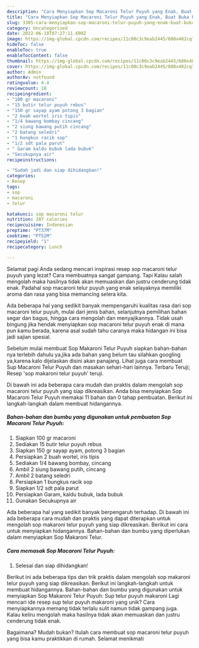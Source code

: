```yaml
---
description: "Cara Menyiapkan Sop Macaroni Telur Puyuh yang Enak, Buat Buka Puasa Menggugah Selera"
title: "Cara Menyiapkan Sop Macaroni Telur Puyuh yang Enak, Buat Buka Puasa Menggugah Selera"
slug: 3305-cara-menyiapkan-sop-macaroni-telur-puyuh-yang-enak-buat-buka-puasa-menggugah-selera
category: Uncategorized
date: 2022-06-18T07:27:11.690Z
image: https://img-global.cpcdn.com/recipes/11c00c3c9eab2445/680x482cq70/sop-macaroni-telur-puyuh-foto-resep-utama.jpg
hideToc: false
enableToc: true
enableTocContent: false
thumbnail: https://img-global.cpcdn.com/recipes/11c00c3c9eab2445/680x482cq70/sop-macaroni-telur-puyuh-foto-resep-utama.jpg
cover: https://img-global.cpcdn.com/recipes/11c00c3c9eab2445/680x482cq70/sop-macaroni-telur-puyuh-foto-resep-utama.jpg
author: Admin
authorAv: notfound
ratingvalue: 4.4
reviewcount: 18
recipeingredient:
- "100 gr macaroni"
- "15 butir telur puyuh rebus"
- "150 gr sayap ayam potong 3 bagian"
- "2 buah wortel iris tipis"
- "1/4 bawang bombay cincang"
- "2 siung bawang putih cincang"
- "2 batang seledri"
- "1 bungkus racik sop"
- "1/2 sdt pala parut"
- " Garam kaldu bubuk lada bubuk"
- "Secukupnya air"
recipeinstructions:

- "Sudah jadi dan siap dihidangkan!"
categories:
- Resep
tags:
- sop
- macaroni
- telur

katakunci: sop macaroni telur 
nutrition: 287 calories
recipecuisine: Indonesian
preptime: "PT37M"
cooktime: "PT52M"
recipeyield: "1"
recipecategory: Lunch

---
```



Selamat pagi Anda sedang mencari inspirasi resep sop macaroni telur puyuh yang lezat? Cara membuatnya sangat gampang. Tapi Kalau salah mengolah maka hasilnya tidak akan memuaskan dan justru cenderung tidak enak. Padahal sop macaroni telur puyuh yang enak selayaknya memiliki aroma dan rasa yang bisa memancing selera kita.


Ada beberapa hal yang sedikit banyak mempengaruhi kualitas rasa dari sop macaroni telur puyuh, mulai dari jenis bahan, selanjutnya pemilihan bahan segar dan bagus, hingga cara mengolah dan menyajikannya. Tidak usah bingung jika hendak menyiapkan sop macaroni telur puyuh enak di mana pun kamu berada, karena asal sudah tahu caranya maka hidangan ini bisa jadi sajian spesial.

Sebelum mulai membuat Sop Makaroni Telur Puyuh siapkan bahan-bahan nya terlebih dahulu ya,jika ada bahan yang belum tau silahkan googling ya,karena kalo dijelaskan disini akan panajang. Lihat juga cara membuat Sup Macaroni Telur Puyuh dan masakan sehari-hari lainnya. Terbaru Teruji; Resep &#39;sop makaroni telur puyuh&#39; teruji.


Di bawah ini ada beberapa cara mudah dan praktis dalam mengolah sop macaroni telur puyuh yang siap dikreasikan. Anda bisa menyiapkan Sop Macaroni Telur Puyuh memakai 11 bahan dan 0 tahap pembuatan. Berikut ini langkah-langkah dalam membuat hidangannya.

<!--inarticleads1-->

##### Bahan-bahan dan bumbu yang digunakan untuk pembuatan Sop Macaroni Telur Puyuh:

1. Siapkan 100 gr macaroni
1. Sediakan 15 butir telur puyuh rebus
1. Siapkan 150 gr sayap ayam, potong 3 bagian
1. Persiapkan 2 buah wortel, iris tipis
1. Sediakan 1/4 bawang bombay, cincang
1. Ambil 2 siung bawang putih, cincang
1. Ambil 2 batang seledri
1. Persiapkan 1 bungkus racik sop
1. Siapkan 1/2 sdt pala parut
1. Persiapkan  Garam, kaldu bubuk, lada bubuk
1. Gunakan Secukupnya air


Ada beberapa hal yang sedikit banyak berpengaruh terhadap. Di bawah ini ada beberapa cara mudah dan praktis yang dapat diterapkan untuk mengolah sop makaroni telur puyuh yang siap dikreasikan. Berikut ini cara untuk menyiapkan hidangannya. Bahan-bahan dan bumbu yang diperlukan dalam menyiapkan Sop Makaroni Telur. 

<!--inarticleads2-->

##### Cara memasak Sop Macaroni Telur Puyuh:


1. Selesai dan siap dihidangkan!

Berikut ini ada beberapa tips dan trik praktis dalam mengolah sop makaroni telur puyuh yang siap dikreasikan. Berikut ini langkah-langkah untuk membuat hidangannya. Bahan-bahan dan bumbu yang digunakan untuk menyiapkan Sop Makaroni Telur Puyuh: Sup telur puyuh makaroni Lagi mencari ide resep sup telur puyuh makaroni yang unik? Cara menyiapkannya memang tidak terlalu sulit namun tidak gampang juga. Kalau keliru mengolah maka hasilnya tidak akan memuaskan dan justru cenderung tidak enak. 

Bagaimana? Mudah bukan? Itulah cara membuat sop macaroni telur puyuh yang bisa kamu praktikkan di rumah. Selamat menikmati
